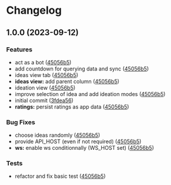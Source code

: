 # Changelog

## 1.0.0 (2023-09-12)


### Features

* act as a bot ([45056b5](https://github.com/graasp/graasp-app-collaborative-ideation/commit/45056b53331cef99465478bbbecb97489f10d9ad))
* add countdown for querying data and sync ([45056b5](https://github.com/graasp/graasp-app-collaborative-ideation/commit/45056b53331cef99465478bbbecb97489f10d9ad))
* ideas view tab ([45056b5](https://github.com/graasp/graasp-app-collaborative-ideation/commit/45056b53331cef99465478bbbecb97489f10d9ad))
* **ideas view:** add parent column ([45056b5](https://github.com/graasp/graasp-app-collaborative-ideation/commit/45056b53331cef99465478bbbecb97489f10d9ad))
* ideation view ([45056b5](https://github.com/graasp/graasp-app-collaborative-ideation/commit/45056b53331cef99465478bbbecb97489f10d9ad))
* improve selection of idea and add ideation modes ([45056b5](https://github.com/graasp/graasp-app-collaborative-ideation/commit/45056b53331cef99465478bbbecb97489f10d9ad))
* initial commit ([3fdea56](https://github.com/graasp/graasp-app-collaborative-ideation/commit/3fdea56ce14a9a05b5e077742d73782243dd6e6e))
* **ratings:** persist ratings as app data ([45056b5](https://github.com/graasp/graasp-app-collaborative-ideation/commit/45056b53331cef99465478bbbecb97489f10d9ad))


### Bug Fixes

* choose ideas randomly ([45056b5](https://github.com/graasp/graasp-app-collaborative-ideation/commit/45056b53331cef99465478bbbecb97489f10d9ad))
* provide API_HOST (even if not required) ([45056b5](https://github.com/graasp/graasp-app-collaborative-ideation/commit/45056b53331cef99465478bbbecb97489f10d9ad))
* **ws:** enable ws conditionnally (WS_HOST set) ([45056b5](https://github.com/graasp/graasp-app-collaborative-ideation/commit/45056b53331cef99465478bbbecb97489f10d9ad))


### Tests

* refactor and fix basic test ([45056b5](https://github.com/graasp/graasp-app-collaborative-ideation/commit/45056b53331cef99465478bbbecb97489f10d9ad))
